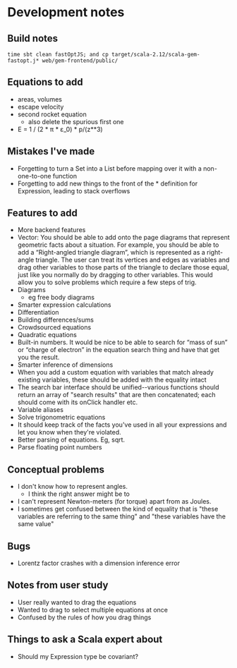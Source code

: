# Development notes


## Build notes

    time sbt clean fastOptJS; and cp target/scala-2.12/scala-gem-fastopt.j* web/gem-frontend/public/

## Equations to add

- areas, volumes
- escape velocity
- second rocket equation
    - also delete the spurious first one
- E = 1 / (2 * π * ε_0) * p/(z**3)

## Mistakes I've made

- Forgetting to turn a Set into a List before mapping over it with a non-one-to-one function
- Forgetting to add new things to the front of the * definition for Expression, leading to stack overflows

## Features to add

- More backend features
- Vector: You should be able to add onto the page diagrams that represent geometric facts about a situation. For example, you should be able to add a “Right-angled triangle diagram”, which is represented as a right-angle triangle. The user can treat its vertices and edges as variables and drag other variables to those parts of the triangle to declare those equal, just like you normally do by dragging to other variables. This would allow you to solve problems which require a few steps of trig.
- Diagrams
  - eg free body diagrams
- Smarter expression calculations
- Differentiation
- Building differences/sums
- Crowdsourced equations
- Quadratic equations
- Built-in numbers. It would be nice to be able to search for “mass of sun” or “charge of electron” in the equation search thing and have that get you the result.
- Smarter inference of dimensions
- When you add a custom equation with variables that match already existing variables, these should be added with the equality intact
- The search bar interface should be unified--various functions should return an array of "search results" that are then concatenated;
    each should come with its onClick handler etc.
- Variable aliases
- Solve trigonometric equations
- It should keep track of the facts you've used in all your expressions and let you know when they're violated.
- Better parsing of equations. Eg, sqrt.
- Parse floating point numbers


## Conceptual problems

- I don't know how to represent angles.
  - I think the right answer might be to
- I can't represent Newton-meters (for torque) apart from as Joules.
- I sometimes get confused between the kind of equality that is "these variables are referring to the same thing" and "these variables have the same value"

## Bugs

- Lorentz factor crashes with a dimension inference error

## Notes from user study

- User really wanted to drag the equations
- Wanted to drag to select multiple equations at once
- Confused by the rules of how you drag things

## Things to ask a Scala expert about

- Should my Expression type be covariant?  
